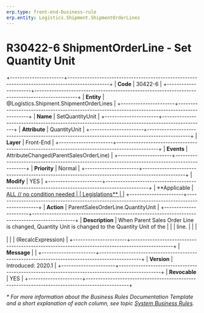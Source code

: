 ```yaml
---
erp.type: front-end-business-rule
erp.entity: Logistics.Shipment.ShipmentOrderLines
---
```


# R30422-6 ShipmentOrderLine - Set Quantity Unit
+----------------------+-----------------------------------------------------------------------------------------------+
| **Code**             | 30422-6                                                                                       |
+----------------------+-----------------------------------------------------------------------------------------------+
| **Entity**           | @Logistics.Shipment.ShipmentOrderLines                                                        |
+----------------------+-----------------------------------------------------------------------------------------------+
| **Name**             | SetQuantityUnit                                                                               |
+----------------------+-----------------------------------------------------------------------------------------------+
| **Attribute**        | QuantityUnit                                                                                  |
+----------------------+-----------------------------------------------------------------------------------------------+
| **Layer**            | Front-End                                                                                     |
+----------------------+-----------------------------------------------------------------------------------------------+
| **Events**           | AttributeChanged(ParentSalesOrderLine)                                                        |
+----------------------+-----------------------------------------------------------------------------------------------+
| **Priority**         | Normal                                                                                        |
+----------------------+-----------------------------------------------------------------------------------------------+
| **Modify**           | YES                                                                                           |
+----------------------+-----------------------------------------------------------------------------------------------+
| **Applicable         | [ALL // no condition needed                                                                   |
| Legislations**       | ](xref:applicable-legislations)                                                               |
+----------------------+-----------------------------------------------------------------------------------------------+
| **Action**           | ParentSalesOrderLine.QuantityUnit                                                             |
+----------------------+-----------------------------------------------------------------------------------------------+
| **Description**      | When Parent Sales Order Line is changed, Quantity Unit is changed to the Quantity Unit of the |
|                      | line.                                                                                         |
|                      | <br/><br/>                                                                                    |
|                      | (RecalcExpression)                                                                            |
+----------------------+-----------------------------------------------------------------------------------------------+
| **Message**          |                                                                                               |
+----------------------+-----------------------------------------------------------------------------------------------+
| **Version**          | Introduced: 2020.1                                                                            |
+----------------------+-----------------------------------------------------------------------------------------------+
| **Revocable**        | YES                                                                                           |
+----------------------+-----------------------------------------------------------------------------------------------+

*\* For more information about the Business Rules Documentation Template and a short explanation of each column, see
topic [System Business Rules](../templates/template-description-system-business-rules.md).*
